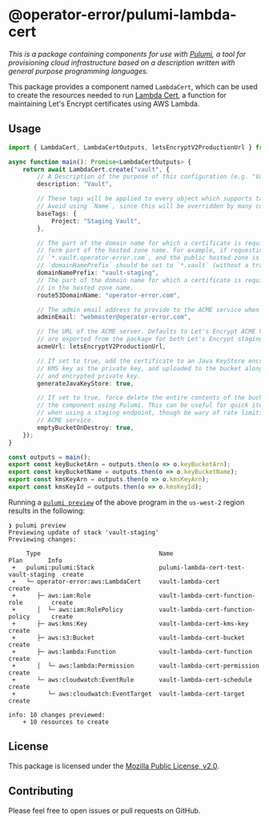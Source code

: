 # @operator-error/pulumi-lambda-cert

_This is a package containing components for use with [Pulumi][pulumi], a tool for provisioning cloud infrastructure 
based on a description written with general purpose programming languages._

This package provides a component named `LambdaCert`, which can be used to create the resources
needed to run [Lambda Cert][lambdacert], a function for maintaining Let's Encrypt certificates using
AWS Lambda.

## Usage

```typescript
import { LambdaCert, LambdaCertOutputs, letsEncryptV2ProductionUrl } from "@operator-error/pulumi-lambda-cert"

async function main(): Promise<LambdaCertOutputs> {
	return await LambdaCert.create("vault", {
		// A Description of the purpose of this configuration (e.g. "Vault", "HAProxy"). Used in Tags.
		description: "Vault",

		// These tags will be applied to every object which supports tagging.
		// Avoid using `Name`, since this will be overridden by many components.
		baseTags: {
			Project: "Staging Vault",
		},

		// The part of the domain name for which a certificate is required which does _not_
		// form part of the hosted zone name. For example, if requesting a certificate for
		// `*.vault.operator-error.com`, and the public hosted zone is for `operator-error.com`,
		// `domainNamePrefix` should be set to `*.vault` (without a trailing `.`).
		domainNamePrefix: "vault-staging",
		// The part of the domain name for which a certificate is required which is included
		// in the hosted zone name.
		route53DomainName: "operator-error.com",

		// The admin email address to provide to the ACME service when creating an account.
		adminEmail: "webmaster@operator-error.com",

		// The URL of the ACME server. Defaults to Let's Encrypt ACME V2 Staging. Constants
		// are exported from the package for both Let's Encrypt staging and production.
		acmeUrl: letsEncryptV2ProductionUrl,

		// If set to true, add the certificate to an Java KeyStore encrypted with the same
		// KMS key as the private key, and uploaded to the bucket along with the certificate
		// and encrypted private key.
		generateJavaKeyStore: true,

		// If set to true, force delete the entire contents of the bucket when destroying
		// the component using Pulumi. This can be useful for quick iteration in development
		// when using a staging endpoint, though be wary of rate limits when using a real
		// ACME service.
		emptyBucketOnDestroy: true,
	});
}

const outputs = main();
export const keyBucketArn = outputs.then(o => o.keyBucketArn);
export const keyBucketName = outputs.then(o => o.keyBucketName);
export const kmsKeyArn = outputs.then(o => o.kmsKeyArn);
export const kmsKeyId = outputs.then(o => o.kmsKeyId);
```

Running a [`pulumi preview`][pulumipreview] of the above program in the `us-west-2` region results in the following:

```
❯ pulumi preview
Previewing update of stack 'vault-staging'
Previewing changes:

     Type                                 Name                                   Plan       Info
 +   pulumi:pulumi:Stack                  pulumi-lambda-cert-test-vault-staging  create
 +   └─ operator-error:aws:LambdaCert     vault-lambda-cert                      create
 +      ├─ aws:iam:Role                   vault-lambda-cert-function-role        create
 +      │  └─ aws:iam:RolePolicy          vault-lambda-cert-function-policy      create
 +      ├─ aws:kms:Key                    vault-lambda-cert-kms-key              create
 +      ├─ aws:s3:Bucket                  vault-lambda-cert-bucket               create
 +      ├─ aws:lambda:Function            vault-lambda-cert-function             create
 +      │  └─ aws:lambda:Permission       vault-lambda-cert-permission           create
 +      └─ aws:cloudwatch:EventRule       vault-lambda-cert-schedule             create
 +         └─ aws:cloudwatch:EventTarget  vault-lambda-cert-target               create

info: 10 changes previewed:
    + 10 resources to create
```

## License

This package is licensed under the [Mozilla Public License, v2.0][mpl2].

## Contributing

Please feel free to open issues or pull requests on GitHub.

[pulumi]: https://pulumi.io
[lambdacert]: https://github.com/jen20/lambda-cert
[pulumipreview]: https://pulumi.io/reference/cli/pulumi_preview.html
[mpl2]: https://www.mozilla.org/en-US/MPL/2.0/
